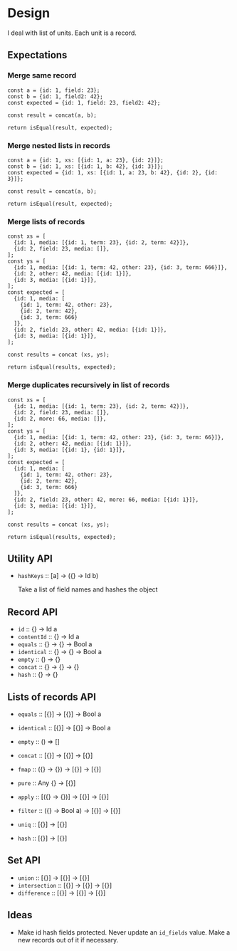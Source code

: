 # Design

I deal with list of units. Each unit is a record.

## Expectations

### Merge same record

```
const a = {id: 1, field: 23};
const b = {id: 1, field2: 42};
const expected = {id: 1, field: 23, field2: 42};

const result = concat(a, b);

return isEqual(result, expected);
```

### Merge nested lists in records

```
const a = {id: 1, xs: [{id: 1, a: 23}, {id: 2}]};
const b = {id: 1, xs: [{id: 1, b: 42}, {id: 3}]};
const expected = {id: 1, xs: [{id: 1, a: 23, b: 42}, {id: 2}, {id: 3}]};

const result = concat(a, b);

return isEqual(result, expected);
```

### Merge lists of records

```
const xs = [
  {id: 1, media: [{id: 1, term: 23}, {id: 2, term: 42}]},
  {id: 2, field: 23, media: []},
];
const ys = [
  {id: 1, media: [{id: 1, term: 42, other: 23}, {id: 3, term: 666}]},
  {id: 2, other: 42, media: [{id: 1}]},
  {id: 3, media: [{id: 1}]},
];
const expected = [
  {id: 1, media: [
    {id: 1, term: 42, other: 23},
    {id: 2, term: 42},
    {id: 3, term: 666}
  ]},
  {id: 2, field: 23, other: 42, media: [{id: 1}]},
  {id: 3, media: [{id: 1}]},
];

const results = concat (xs, ys);

return isEqual(results, expected);
```

### Merge duplicates recursively in list of records

```
const xs = [
  {id: 1, media: [{id: 1, term: 23}, {id: 2, term: 42}]},
  {id: 2, field: 23, media: []},
  {id: 2, more: 66, media: []},
];
const ys = [
  {id: 1, media: [{id: 1, term: 42, other: 23}, {id: 3, term: 66}]},
  {id: 2, other: 42, media: [{id: 1}]},
  {id: 3, media: [{id: 1}, {id: 1}]},
];
const expected = [
  {id: 1, media: [
    {id: 1, term: 42, other: 23},
    {id: 2, term: 42},
    {id: 3, term: 666}
  ]},
  {id: 2, field: 23, other: 42, more: 66, media: [{id: 1}]},
  {id: 3, media: [{id: 1}]},
];

const results = concat (xs, ys);

return isEqual(results, expected);
```

## Utility API

- `hashKeys` :: [a] -> ({} -> Id b)

  Take a list of field names and hashes the object

## Record API

- `id` :: {} -> Id a
- `contentId` :: {} -> Id a
- `equals` :: {} -> {} -> Bool a
- `identical` :: {} -> {} -> Bool a
- `empty` :: () -> {}
- `concat` :: {} -> {} -> {}
- `hash` :: {} -> {}

## Lists of records API

- `equals` :: [{}] -> [{}] -> Bool a
- `identical` :: [{}] -> [{}] -> Bool a
- `empty` :: () => []
- `concat` :: [{}] -> [{}] -> [{}]

- `fmap` :: ({} -> {}) -> [{}] -> [{}]
- `pure` :: Any {} -> [{}]
- `apply` :: [({} -> {})] -> [{}] -> [{}]
- `filter` :: ({} -> Bool a) -> [{}] -> [{}]
- `uniq` :: [{}] -> [{}]
- `hash` :: [{}] -> [{}]

## Set API

- `union` :: [{}] -> [{}] -> [{}]
- `intersection` :: [{}] -> [{}] -> [{}]
- `difference` :: [{}] -> [{}] -> [{}]

## Ideas

- Make id hash fields protected. Never update an `id_fields` value. Make a new
  records out of it if necessary.
